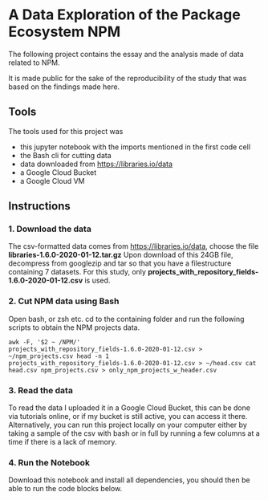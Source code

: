 # A Data Exploration of the Package Ecosystem NPM

The following project contains the essay and the analysis made of data related to NPM. 

It is made public for the sake of the reproducibility of the study that was based on the findings made here.

## Tools
The tools used for this project was
- this jupyter notebook with the imports mentioned in the first code cell
- the Bash cli for cutting data
- data downloaded from https://libraries.io/data
- a Google Cloud Bucket
- a Google Cloud VM

## Instructions 

### 1. Download the data
The csv-formatted data comes from https://libraries.io/data, choose the file **libraries-1.6.0-2020-01-12.tar.gz**
Upon download of this 24GB file, decompress from googlezip and tar so that you have a filestructure containing 7 datasets. For this study, only **projects_with_repository_fields-1.6.0-2020-01-12.csv** is used.

### 2. Cut NPM data using Bash
Open bash, or zsh etc. 
cd to the containing folder and run the following scripts to obtain the NPM projects data.

<code>awk -F, '$2 ~ /NPM/' projects_with_repository_fields-1.6.0-2020-01-12.csv > ~/npm_projects.csv
head -n 1 projects_with_repository_fields-1.6.0-2020-01-12.csv > ~/head.csv
cat head.csv npm_projects.csv > only_npm_projects_w_header.csv
</code>

### 3. Read the data
To read the data I uploaded it in a Google Cloud Bucket, this can be done via tutorials online, or if my bucket is still active, you can access it there. Alternatively, you can run this project locally on your computer either by taking a sample of the csv with bash or in full by running a few columns at a time if there is a lack of memory.

### 4. Run the Notebook
Download this notebook and install all dependencies, you should then be able to run the code blocks below.
